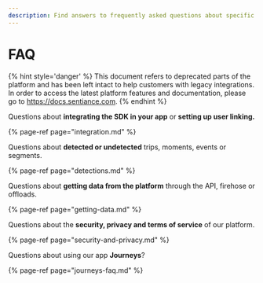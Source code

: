 ```yaml
---
description: Find answers to frequently asked questions about specific topics.
---
```


# FAQ

{% hint style='danger' %} This document refers to deprecated parts of the platform and has been left intact to help customers with legacy integrations. In order to access the latest platform features and documentation, please go to https://docs.sentiance.com. {% endhint %}

Questions about **integrating the SDK in your app** or **setting up user linking.**

{% page-ref page="integration.md" %}

Questions about **detected or undetected** trips, moments, events or segments.

{% page-ref page="detections.md" %}

Questions about **getting data from the platform** through the API, firehose or offloads.

{% page-ref page="getting-data.md" %}

Questions about the **security, privacy and terms of service** of our platform.

{% page-ref page="security-and-privacy.md" %}

Questions about using our app **Journeys**?

{% page-ref page="journeys-faq.md" %}

